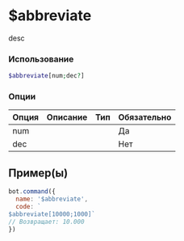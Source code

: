 # $abbreviate
desc
### Использование
```php
$abbreviate[num;dec?]
```

### Опции

| Опция | Описание | Тип | Обязательно |
|--------|-------------|------|----------|
| num |  |  | Да | 
| dec |  |  | Нет | 
## Пример(ы)

```javascript
bot.command({
  name: '$abbreviate',
  code: `
$abbreviate[10000;1000]`
// Возвращает: 10.000
})
```